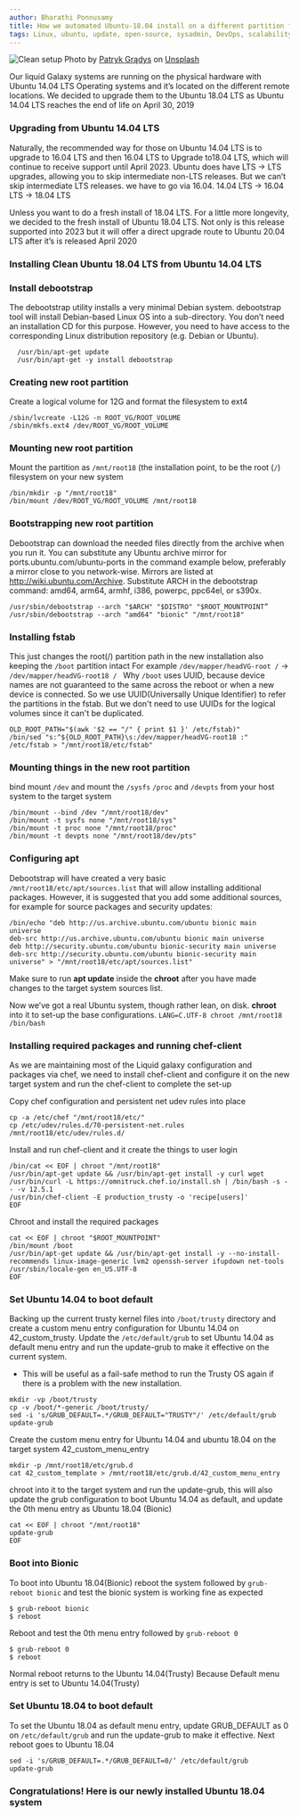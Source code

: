 ```yaml
---
author: Bharathi Ponnusamy
title: How we automated Ubuntu-18.04 install on a different partition from an existing Ubuntu installation
tags: Linux, ubuntu, update, open-source, sysadmin, DevOps, scalability, chef
---
```


![Clean setup](/blog/2020/04/10/how-we-automated-ubuntu-18.04-install-on-a-different-partition-from-an-existing-ubuntu-installation/banner.jpg)
Photo by [Patryk Grądys](https://unsplash.com/@patrykgradyscom) on [Unsplash](https://unsplash.com/photos/4pPzKfd6BEg)

Our liquid Galaxy systems are running on the physical hardware with Ubuntu 14.04 LTS Operating systems and it’s located on the different remote locations.
We decided to upgrade them to the Ubuntu 18.04 LTS as Ubuntu 14.04 LTS reaches the end of life on April 30, 2019

### Upgrading from Ubuntu 14.04 LTS

Naturally, the recommended way for those on Ubuntu 14.04 LTS is to upgrade to 16.04 LTS and then 16.04 LTS to Upgrade to18.04 LTS, which will continue to receive support until April 2023.
Ubuntu does have LTS -> LTS upgrades, allowing you to skip intermediate non-LTS releases.
But we can’t skip intermediate LTS releases. we have to go via 16.04. 
14.04 LTS -> 16.04 LTS -> 18.04 LTS

Unless you want to do a fresh install of 18.04 LTS.
For a little more longevity, we decided to the fresh install of Ubuntu 18.04 LTS. Not only is this release supported into 2023 but it will offer a direct upgrade route to Ubuntu 20.04 LTS after it’s is released April 2020

### Installing Clean Ubuntu 18.04 LTS from Ubuntu 14.04 LTS
### Install debootstrap
The debootstrap utility installs a very minimal Debian system. debootstrap tool will install Debian-based Linux OS into a sub-directory. You don’t need an installation CD for this purpose. However, you need to have access to the corresponding Linux distribution repository (e.g. Debian or Ubuntu).

```
  /usr/bin/apt-get update
  /usr/bin/apt-get -y install debootstrap
```

### Creating new root partition

Create a logical volume for 12G and format the filesystem to ext4

```
/sbin/lvcreate -L12G -n ROOT_VG/ROOT_VOLUME
/sbin/mkfs.ext4 /dev/ROOT_VG/ROOT_VOLUME
```

### Mounting new root partition

Mount the partition as `/mnt/root18` (the installation point, to be the root (`/`) filesystem on your new system

```
/bin/mkdir -p "/mnt/root18"
/bin/mount /dev/ROOT_VG/ROOT_VOLUME /mnt/root18
```

### Bootstrapping new root partition
Debootstrap can download the needed files directly from the archive when you run it. You can substitute any Ubuntu archive mirror for ports.ubuntu.com/ubuntu-ports in the command example below, preferably a mirror close to you network-wise. Mirrors are listed at http://wiki.ubuntu.com/Archive.
Substitute ARCH in the debootstrap command: amd64, arm64, armhf, i386, powerpc, ppc64el, or s390x.

`/usr/sbin/debootstrap --arch "$ARCH" "$DISTRO" "$ROOT_MOUNTPOINT”`
`/usr/sbin/debootstrap --arch "amd64" "bionic" "/mnt/root18"`

### Installing fstab

 This just changes the root(/) partition path in the new installation also keeping the `/boot` partition intact
	For example `/dev/mapper/headVG-root /`  -> `/dev/mapper/headVG-root18 / `
Why `/boot` uses UUID, because device names are not guaranteed to the same across the reboot or when a new device is connected. So we use UUID(Universally Unique Identifier) to refer the partitions in the fstab. But we don't need to use UUIDs for the logical volumes since it can't be duplicated. 

``` 
OLD_ROOT_PATH="$(awk '$2 == "/" { print $1 }' /etc/fstab)"
/bin/sed "s:^${OLD_ROOT_PATH}\s:/dev/mapper/headVG-root18 :" /etc/fstab > "/mnt/root18/etc/fstab" 
```

### Mounting things in the new root partition
bind mount `/dev` and mount the `/sysfs` `/proc` and `/devpts` from your host system to the target system

```
/bin/mount --bind /dev "/mnt/root18/dev"
/bin/mount -t sysfs none "/mnt/root18/sys"
/bin/mount -t proc none "/mnt/root18/proc"
/bin/mount -t devpts none "/mnt/root18/dev/pts"
```

### Configuring apt
Debootstrap will have created a very basic  `/mnt/root18/etc/apt/sources.list` that will allow installing additional packages. However, it is suggested that you add some additional sources, for example for source packages and security updates:

```
/bin/echo "deb http://us.archive.ubuntu.com/ubuntu bionic main universe
deb-src http://us.archive.ubuntu.com/ubuntu bionic main universe
deb http://security.ubuntu.com/ubuntu bionic-security main universe
deb-src http://security.ubuntu.com/ubuntu bionic-security main universe" > "/mnt/root18/etc/apt/sources.list"
```

Make sure to run **apt update** inside the **chroot** after you have made changes to the target system sources list.

Now we’ve got a real Ubuntu system, though rather lean, on disk. **chroot** into it to set-up the base configurations.
 `LANG=C.UTF-8 chroot /mnt/root18 /bin/bash`

### Installing required packages and running chef-client
As we are maintaining most of the Liquid galaxy configuration and packages via chef, we need to install chef-client and configure it on the new target system and run the chef-client to complete the set-up
 
Copy chef configuration and persistent net udev rules into place 
```
cp -a /etc/chef "/mnt/root18/etc/"
cp /etc/udev/rules.d/70-persistent-net.rules /mnt/root18/etc/udev/rules.d/
```

Install and run chef-client and it create the things to user login
```
/bin/cat << EOF | chroot "/mnt/root18"
/usr/bin/apt-get update && /usr/bin/apt-get install -y curl wget
/usr/bin/curl -L https://omnitruck.chef.io/install.sh | /bin/bash -s -- -v 12.5.1
/usr/bin/chef-client -E production_trusty -o 'recipe[users]'
EOF
```

Chroot and install the required packages 
```
cat << EOF | chroot "$ROOT_MOUNTPOINT"
/bin/mount /boot
/usr/bin/apt-get update && /usr/bin/apt-get install -y --no-install-recommends linux-image-generic lvm2 openssh-server ifupdown net-tools
/usr/sbin/locale-gen en_US.UTF-8
EOF
```

### Set Ubuntu 14.04 to boot default
Backing up the current trusty kernel files into `/boot/trusty` directory and create a custom menu entry configuration for Ubuntu 14.04 on 42_custom_trusty. 
Update the `/etc/default/grub` to set Ubuntu 14.04 as default menu entry and run the update-grub to make it effective on the current system.
 
* This will be useful as a fail-safe method to run the Trusty OS again if there is a problem with the new installation.


```
mkdir -vp /boot/trusty
cp -v /boot/*-generic /boot/trusty/
sed -i 's/GRUB_DEFAULT=.*/GRUB_DEFAULT="TRUSTY"/' /etc/default/grub
update-grub
```

Create the custom menu entry for Ubuntu 14.04 and ubuntu 18.04 on the target system 42_custom_menu_entry 
```
mkdir -p /mnt/root18/etc/grub.d
cat 42_custom_template > /mnt/root18/etc/grub.d/42_custom_menu_entry
```

 chroot into it to the target system and run the update-grub, this will also update the grub configuration to boot Ubuntu 14.04  as default, and update the 0th menu entry as Ubuntu 18.04 (Bionic) 
```
cat << EOF | chroot "/mnt/root18"
update-grub
EOF
```

### Boot into Bionic
To boot into Ubuntu 18.04(Bionic) reboot the system followed by `grub-reboot bionic`  and test the bionic system is working fine as expected 

```
$ grub-reboot bionic
$ reboot 
```

Reboot and test the 0th menu entry followed by `grub-reboot 0`
```
$ grub-reboot 0
$ reboot 
```

Normal reboot returns to the Ubuntu 14.04(Trusty) Because Default menu entry is set to Ubuntu 14.04(Trusty)

### Set Ubuntu 18.04 to boot default
To set the Ubuntu 18.04 as default menu entry, update GRUB_DEFAULT as 0  on  `/etc/default/grub`  and run the update-grub to make it effective.
Next reboot goes to  Ubuntu 18.04

```
sed -i 's/GRUB_DEFAULT=.*/GRUB_DEFAULT=0/‘ /etc/default/grub
update-grub
```

### Congratulations! Here is our newly installed Ubuntu 18.04 system
